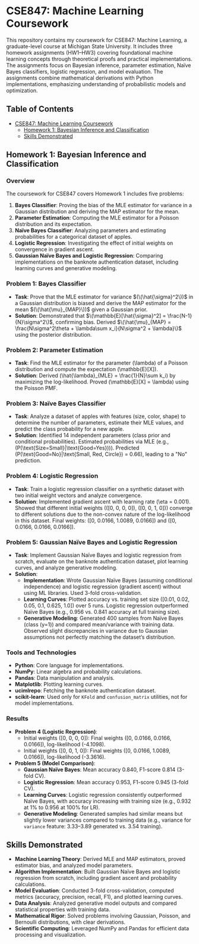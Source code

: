 # CSE847: Machine Learning Coursework

This repository contains my coursework for CSE847: Machine Learning, a graduate-level course at Michigan State University. It includes three homework assignments (HW1–HW3) covering foundational machine learning concepts through theoretical proofs and practical implementations. The assignments focus on Bayesian inference, parameter estimation, Naïve Bayes classifiers, logistic regression, and model evaluation. The assignments combine mathematical derivations with Python implementations, emphasizing understanding of probabilistic models and optimization.

## Table of Contents
- [CSE847: Machine Learning Coursework](#cse847-machine-learning-coursework)
  - [Homework 1: Bayesian Inference and Classification](#homework-1-bayesian-inference-and-classification)
  - [Skills Demonstrated](#skills-demonstrated)


## Homework 1: Bayesian Inference and Classification

### Overview
The coursework for CSE847 covers  Homework 1 includes five problems:
1. **Bayes Classifier**: Proving the bias of the MLE estimator for variance in a Gaussian distribution and deriving the MAP estimator for the mean.
2. **Parameter Estimation**: Computing the MLE estimator for a Poisson distribution and its expectation.
3. **Naïve Bayes Classifier**: Analyzing parameters and estimating probabilities for a categorical dataset of apples.
4. **Logistic Regression**: Investigating the effect of initial weights on convergence in gradient ascent.
5. **Gaussian Naïve Bayes and Logistic Regression**: Comparing implementations on the banknote authentication dataset, including learning curves and generative modeling.

### Problem 1: Bayes Classifier
- **Task**: Prove that the MLE estimator for variance $(\(\hat{\sigma}^2\))$ in a Gaussian distribution is biased and derive the MAP estimator for the mean $(\(\hat{\mu}_{MAP}\))$ given a Gaussian prior.
- **Solution**: Demonstrated that $\(\mathbb{E}[\hat{\sigma}^2] = \frac{N-1}{N}\sigma^2\)$, confirming bias. Derived $\(\hat{\mu}_{MAP} = \frac{N\sigma^2\theta + \lambda\sum x_i}{N\sigma^2 + \lambda}\)$ using the posterior distribution.

### Problem 2: Parameter Estimation
- **Task**: Find the MLE estimator for the parameter \(\lambda\) of a Poisson distribution and compute the expectation \(\mathbb{E}[X]\).
- **Solution**: Derived \(\hat{\lambda}_{MLE} = \frac{1}{N}\sum k_i\) by maximizing the log-likelihood. Proved \(\mathbb{E}[X] = \lambda\) using the Poisson PMF.

### Problem 3: Naïve Bayes Classifier
- **Task**: Analyze a dataset of apples with features (size, color, shape) to determine the number of parameters, estimate their MLE values, and predict the class probability for a new apple.
- **Solution**: Identified 14 independent parameters (class prior and conditional probabilities). Estimated probabilities via MLE (e.g., \(P(\text{Size=Small}|\text{Good=Yes})\)). Predicted \(P(\text{Good=No}|\text{Small, Red, Circle}) = 0.66\), leading to a "No" prediction.

### Problem 4: Logistic Regression
- **Task**: Train a logistic regression classifier on a synthetic dataset with two initial weight vectors and analyze convergence.
- **Solution**: Implemented gradient ascent with learning rate \(\eta = 0.001\). Showed that different initial weights (\([0, 0, 0, 0]\), \([0, 0, 1, 0]\)) converge to different solutions due to the non-convex nature of the log-likelihood in this dataset. Final weights: \([0, 0.0166, 1.0089, 0.0166]\) and \([0, 0.0166, 0.0166, 0.0166]\).

### Problem 5: Gaussian Naïve Bayes and Logistic Regression
- **Task**: Implement Gaussian Naïve Bayes and logistic regression from scratch, evaluate on the banknote authentication dataset, plot learning curves, and analyze generative modeling.
- **Solution**:
  - **Implementation**: Wrote Gaussian Naïve Bayes (assuming conditional independence) and logistic regression (gradient ascent) without using ML libraries. Used 3-fold cross-validation.
  - **Learning Curves**: Plotted accuracy vs. training set size ([0.01, 0.02, 0.05, 0.1, 0.625, 1.0]) over 5 runs. Logistic regression outperformed Naïve Bayes (e.g., 0.956 vs. 0.841 accuracy at full training size).
  - **Generative Modeling**: Generated 400 samples from Naïve Bayes (class \(y=1\)) and compared mean/variance with training data. Observed slight discrepancies in variance due to Gaussian assumptions not perfectly matching the dataset’s distribution.

### Tools and Technologies
- **Python**: Core language for implementations.
- **NumPy**: Linear algebra and probability calculations.
- **Pandas**: Data manipulation and analysis.
- **Matplotlib**: Plotting learning curves.
- **ucimlrepo**: Fetching the banknote authentication dataset.
- **scikit-learn**: Used only for `KFold` and `confusion_matrix` utilities, not for model implementations.

### Results
- **Problem 4 (Logistic Regression)**:
  - Initial weights \([0, 0, 0, 0]\): Final weights \([0, 0.0166, 0.0166, 0.0166]\), log-likelihood \(-4.1098\).
  - Initial weights \([0, 0, 1, 0]\): Final weights \([0, 0.0166, 1.0089, 0.0166]\), log-likelihood \(-3.3616\).
- **Problem 5 (Model Comparison)**:
  - **Gaussian Naïve Bayes**: Mean accuracy 0.840, F1-score 0.814 (3-fold CV).
  - **Logistic Regression**: Mean accuracy 0.953, F1-score 0.945 (3-fold CV).
  - **Learning Curves**: Logistic regression consistently outperformed Naïve Bayes, with accuracy increasing with training size (e.g., 0.932 at 1% to 0.956 at 100% for LR).
  - **Generative Modeling**: Generated samples had similar means but slightly lower variances compared to training data (e.g., variance for `variance` feature: 3.33–3.89 generated vs. 3.54 training).

## Skills Demonstrated
- **Machine Learning Theory**: Derived MLE and MAP estimators, proved estimator bias, and analyzed model parameters.
- **Algorithm Implementation**: Built Gaussian Naïve Bayes and logistic regression from scratch, including gradient ascent and probability calculations.
- **Model Evaluation**: Conducted 3-fold cross-validation, computed metrics (accuracy, precision, recall, F1), and plotted learning curves.
- **Data Analysis**: Analyzed generative model outputs and compared statistical properties with training data.
- **Mathematical Rigor**: Solved problems involving Gaussian, Poisson, and Bernoulli distributions, with clear derivations.
- **Scientific Computing**: Leveraged NumPy and Pandas for efficient data processing and visualization.

